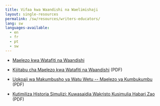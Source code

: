 ```yaml
---
title: Vifaa kwa Waandishi na Waelimishaji
layout: single-resources
permalink: /sw/resources/writers-educators/
lang: sw
languages-available:                         
  - en
  - fr
  - pt
  - sw
---
```

*   [Maelezo kwa Watafiti na Waandishi ]({{site.url}}/sw/get-involved/submit/)

*   [Kijitabu cha Maelezo kwa Watafiti na Waandishi]({{site.url}}/resources/swahili-instr_manual.pdf) (PDF)

*   [Uokoaji wa Makumbusho ya Watu Wetu -- Maelezo ya Kumbukumbu]({{site.url}}/resources/archives-manual-swahili.pdf) (PDF)

*   [Kutimiliza Historia Simulizi: Kuwasaidia Wakristo Kusimulia Habari Zao]({{site.url}}/resources/oral-history-sw-manual.pdf) (PDF)
